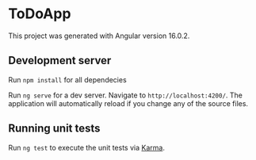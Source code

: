 # ToDoApp

This project was generated with Angular version 16.0.2.

## Development server

Run `npm install` for all dependecies

Run `ng serve` for a dev server. Navigate to `http://localhost:4200/`. The application will automatically reload if you change any of the source files.

## Running unit tests

Run `ng test` to execute the unit tests via [Karma](https://karma-runner.github.io).
